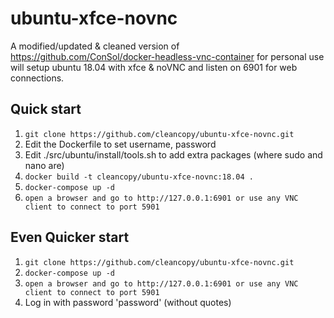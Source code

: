 # ubuntu-xfce-novnc

A modified/updated & cleaned version of https://github.com/ConSol/docker-headless-vnc-container for personal use
will setup ubuntu 18.04 with xfce & noVNC and listen on 6901 for web connections.

## Quick start

1. `git clone https://github.com/cleancopy/ubuntu-xfce-novnc.git`
2. Edit the Dockerfile to set username, password
3. Edit ./src/ubuntu/install/tools.sh to add extra packages (where sudo and nano are)
4. `docker build -t cleancopy/ubuntu-xfce-novnc:18.04 .`
5. `docker-compose up -d`
6. `open a browser and go to http://127.0.0.1:6901 or use any VNC client to connect to port 5901`

## Even Quicker start

1. `git clone https://github.com/cleancopy/ubuntu-xfce-novnc.git`
2. `docker-compose up -d`
3. `open a browser and go to http://127.0.0.1:6901 or use any VNC client to connect to port 5901`
4. Log in with password 'password' (without quotes)
